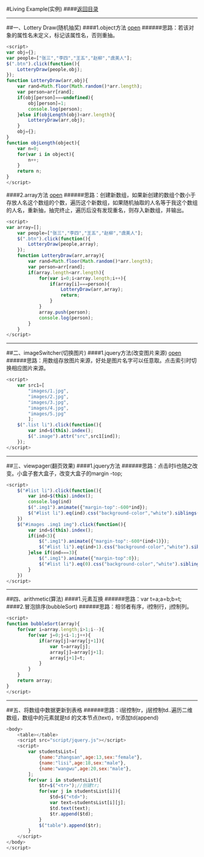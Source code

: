 #Living Example(实例)
####[返回目录](https://github.com/huojunhui/living-example)
***
##一、Lottery Draw(随机抽奖)
####1.object方法
[open](../exercise/1-lottery-draw1.html)
######思路：若该对象的属性名未定义，标记该属性名，否则重抽。
```javascript
<script>
var obj={};
var people=["张三","李四","王五","赵柳","虞美人"];
$(".btn").click(function(){
    LotteryDraw(people,obj);
});
function LotteryDraw(arr,obj){              
    var rand=Math.floor(Math.random()*arr.length);
    var person=arr[rand];
    if(obj[person]===undefined){
        obj[person]=1;
        console.log(person);
    }else if(objLength(obj)<arr.length){
        LotteryDraw(arr,obj);
    }
    obj={};
}
function objLength(object){
    var n=0;
    for(var i in object){
        n++;
    }
    return n;
}
</script>
```
####2.array方法
[open](../exercise/1-lottery-draw2.html)
######思路：创建新数组，如果新创建的数组个数小于存放人名这个数组的个数，遍历这个新数组，如果随机抽取的人名等于我这个数组的人名，重新抽，抽完终止，遍历后没有发现重名，则存入新数组，并输出。
```javascript
<script>
var array=[];
    var people=["张三","李四","王五","赵柳","虞美人"];
    $(".btn").click(function(){
        LotteryDraw(people,array);
    });
    function LotteryDraw(arr,array){                
        var rand=Math.floor(Math.random()*arr.length);
        var person=arr[rand];
        if(array.length<arr.length){
            for(var i=0;i<array.length;i++){
                if(array[i]===person){
                    LotteryDraw(arr,array);
                    return;
                }
            }
            array.push(person);
            console.log(person);            
        }
    }
</script>
```
***
##二、imageSwitcher(切换图片)
####1.jquery方法(改变图片来源)
[open](../exercise/imageSwitcher.html)
######思路：用数组存放图片来源，好处是图片名字可以任意取。点击索引时切换相应图片来源。
```javascript
<script>
    var src1=[
        "images/1.jpg",
        "images/2.jpg",
        "images/3.jpg",
        "images/4.jpg",
        "images/5.jpg"
        ];
    $(".list li").click(function(){
        var ind=$(this).index();
        $(".image").attr("src",src1[ind]);
    });
</script>
```
***
##三、viewpager(翻页效果)
####1.jquery方法
######思路：点击时li也随之改变。小盒子套大盒子，改变大盒子的margin   -top;
```javascript
<script>
    $("#list li").click(function(){
        var ind=$(this).index();
        console.log(ind)
        $(".img1").animate({"margin-top":-600*ind});
        $("#list li").eq(ind).css("background-color","white").siblings().css("background-color","red");
    })
    $("#images .img1 img").click(function(){
        var ind=$(this).index();
        if(ind<3){
            $(".img1").animate({"margin-top":-600*(ind+1)});
            $("#list li").eq(ind+1).css("background-color","white").siblings().css("background-color","red");
        }else if(ind===3){
            $(".img1").animate({"margin-top":0});
            $("#list li").eq(0).css("background-color","white").siblings().css("background-color","red");
        }     
    })
</script>  
```
***
##四、arithmetic(算法)
####1.元素互换
######思路：var t=a;a=b;b=t;
####2.冒泡排序(bubbleSort)
######思路：相邻者有序，i控制行，j控制列。
```javascript
<script>
function bubbleSort(array){
    for(var i=array.length;i>1;i--){
        for(var j=0;j<i-1;j++){
            if(array[j]>array[j+1]){
                var t=array[j];
                array[j]=array[j+1];
                array[j+1]=t;
            }
        }
    } 
    return array;
}
</script>
```
***
##五、将数组中数据更新到表格
######思路：i层控制tr，j层控制td..遍历二维数组，数组中的元素就是td
的文本节点(text)，tr添加td(append)
```javascript
<body>
    <table></table>
    <script src="script/jquery.js"></script>
    <script>
        var studentsList=[
            {name:"zhangsan",age:13,sex:"female"},
            {name:"lisi",age:18,sex:"male"},
            {name:"wangwu",age:20,sex:"male"},
        ];
        for(var i in studentsList){
            $tr=$("<tr>");//创建tr;
            for(var j in studentsList[i]){
                $td=$("<td>");
                var text=studentsList[i][j];
                $td.text(text);
                $tr.append($td);
            }
            $("table").append($tr);
        }
    </script>
</body>
</script>
```